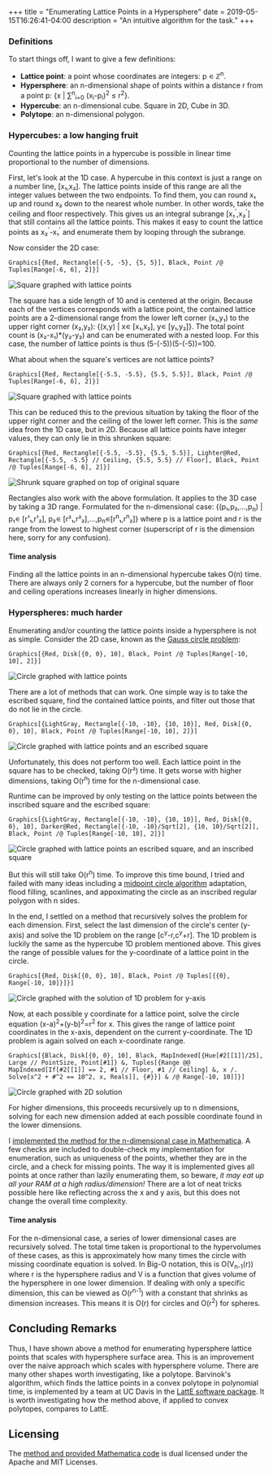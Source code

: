 +++
title = "Enumerating Lattice Points in a Hypersphere"
date = 2019-05-15T16:26:41-04:00
description = "An intuitive algorithm for the task."
+++

### Definitions

To start things off, I want to give a few definitions:

* **Lattice point**: a point whose coordinates are integers: p &#8714; &#8484;<sup>n</sup>.
* **Hypersphere**: an n-dimensional shape of points within a distance r from a point p: {x | &#8721;<sup>n</sup><sub>i=0</sub> (x<sub>i</sub>-p<sub>i</sub>)<sup>2</sup> &le; r<sup>2</sup>}.
* **Hypercube**: an n-dimensional cube. Square in 2D, Cube in 3D.
* **Polytope**: an n-dimensional polygon.

### Hypercubes: a low hanging fruit
Counting the lattice points in a hypercube is possible in linear time proportional to the number of dimensions.

First, let's look at the 1D case. A hypercube in this context is just a range on a number line, \[x&#8321;,x&#8322;\]. The lattice points inside of this range are all the integer values between the two endpoints. To find them, you can round x&#8321; up and round x&#8322; down to the nearest whole number. In other words, take the ceiling and floor respectively. This gives us an integral subrange \[x&#8321;<sup>'</sup>,x&#8322;<sup>'</sup>\] that still contains all the lattice points. This makes it easy to count the lattice points as x&#8322;<sup>'</sup>-x&#8321;<sup>'</sup> and enumerate them by looping through the subrange.

Now consider the 2D case:

`Graphics[{Red, Rectangle[{-5, -5}, {5, 5}], Black, Point /@ Tuples[Range[-6, 6], 2]}]`

![Square graphed with lattice points](squarelatticeeasy.svg)

The square has a side length of 10 and is centered at the origin. Because each of the vertices corresponds with a lattice point, the contained lattice points are a 2-dimensional range from the lower left corner (x&#8321;,y&#8321;) to the upper right corner (x&#8322;,y&#8322;): {(x,y) | x&#8714; \[x&#8321;,x&#8322;\], y&#8714; \[y&#8321;,y&#8322;\]}. The total point count is (x&#8322;-x&#8321;)*(y&#8322;-y&#8322;) and can be enumerated with a nested loop. For this case, the number of lattice points is thus (5-(-5))(5-(-5))=100.

What about when the square's vertices are not lattice points?

`Graphics[{Red, Rectangle[{-5.5, -5.5}, {5.5, 5.5}], Black, Point /@ Tuples[Range[-6, 6], 2]}]`

![Square graphed with lattice points](squarelattice.svg)

 This can be reduced this to the previous situation by taking the floor of the upper right corner and the ceiling of the lower left corner. This is the *same* idea from the 1D case, but in 2D. Because all lattice points have integer values, they can only lie in this shrunken square: 

`Graphics[{Red, Rectangle[{-5.5, -5.5}, {5.5, 5.5}], Lighter@Red, Rectangle[{-5.5, -5.5} // Ceiling, {5.5, 5.5} // Floor], Black, Point /@ Tuples[Range[-6, 6], 2]}]`

![Shrunk square graphed on top of original square](squarelatticeshrunk.svg)

Rectangles also work with the above formulation. It applies to the 3D case by taking a 3D range. Formulated for the n-dimensional case: {(p&#8321;,p&#8322;,...,p<sub>n</sub>) | p&#8321;&#8714; \[r&#185;&#8321;,r&#185;&#8322;\], p&#8322;&#8714; \[r&#178;&#8321;,r&#178;&#8322;\],...,p<sub>n</sub>&#8714;\[r<sup>n</sup>&#8321;,r<sup>n</sup>&#8322;\]} where p is a lattice point and r is the range from the lowest to highest corner (superscript of r is the dimension here, sorry for any confusion).

#### Time analysis

Finding all the lattice points in an n-dimensional hypercube takes O(n) time. There are always only 2 corners for a hypercube, but the number of floor and ceiling operations increases linearly in higher dimensions.

### Hyperspheres: much harder

Enumerating and/or counting the lattice points inside a hypersphere is not as simple. Consider the 2D case, known as the [Gauss circle problem](https://en.wikipedia.org/wiki/Gauss_circle_problem):

`Graphics[{Red, Disk[{0, 0}, 10], Black, Point /@ Tuples[Range[-10, 10], 2]}]`

![Circle graphed with lattice points](circlelattice.svg)

There are a lot of methods that can work. One simple way is to take the escribed square, find the contained lattice points, and filter out those that do not lie in the circle.

`Graphics[{LightGray, Rectangle[{-10, -10}, {10, 10}], Red, Disk[{0, 0}, 10], Black, Point /@ Tuples[Range[-10, 10], 2]}]`

![Circle graphed with lattice points and an escribed square](escribedsquare.svg)

Unfortunately, this does not perform too well. Each lattice point in the square has to be checked, taking O(r&#178;) time. It gets worse with higher dimensions, taking O(r<sup>n</sup>) time for the n-dimensional case.

Runtime can be improved by only testing on the lattice points between the inscribed square and the escribed square:

`Graphics[{LightGray, Rectangle[{-10, -10}, {10, 10}], Red, Disk[{0, 0}, 10], Darker@Red, Rectangle[{-10, -10}/Sqrt[2], {10, 10}/Sqrt[2]], Black, Point /@ Tuples[Range[-10, 10], 2]}]`

![Circle graphed with lattice points an escribed square, and an inscribed square](escribedsquareandinscribedsquare.svg)

But this will still take O(r<sup>n</sup>) time. To improve this time bound, I tried and failed with many ideas including a [midpoint circle algorithm](https://en.wikipedia.org/wiki/Midpoint_circle_algorithm) adaptation, flood filling, scanlines, and appoximating the circle as an inscribed regular polygon with n sides.

In the end, I settled on a method that recursively solves the problem for each dimension. First, select the last dimension of the circle's center (y-axis) and solve the 1D problem on the range \[c<sup>y</sup>-r,c<sup>y</sup>+r\]. The 1D problem is luckily the same as the hypercube 1D problem mentioned above. This gives the range of possible values for the y-coordinate of a lattice point in the circle.

`Graphics[{Red, Disk[{0, 0}, 10], Black, Point /@ Tuples[{{0}, Range[-10, 10]}]}]`

![Circle graphed with the solution of 1D problem for y-axis](circle1dproblem.svg)

Now, at each possible y coordinate for a lattice point, solve the circle equation (x-a)<sup>2</sup>+(y-b)<sup>2</sup>=r<sup>2</sup> for x. This gives the range of lattice point coordinates in the x-axis, dependent on the current y-coordinate. The 1D problem is again solved on each x-coordinate range.

`Graphics[{Black, Disk[{0, 0}, 10], Black, MapIndexed[{Hue[#2[[1]]/25], Large // PointSize, Point[#1]} &, Tuples[{Range @@ MapIndexed[If[#2[[1]] == 2, #1 // Floor, #1 // Ceiling] &, x /. Solve[x^2 + #^2 == 10^2, x, Reals]], {#}}] & /@ Range[-10, 10]]}]`

![Circle graphed with 2D solution](circle2dproblem.svg)

For higher dimensions, this proceeds recursively up to n dimensions, solving for each new dimension added at each possible coordinate found in the lower dimensions.

I [implemented the method for the n-dimensional case in Mathematica](https://github.com/sameer/hypersphere-lattice-points). A few checks are included to double-check my implementation for enumeration, such as uniqueness of the points, whether they are in the circle, and a check for missing points. The way it is implemented gives all points at once rather than lazily enumerating them, so beware, *it may eat up all your RAM at a high radius/dimension!* There are a lot of neat tricks possible here like reflecting across the x and y axis, but this does not change the overall time complexity.


#### Time analysis

For the n-dimensional case, a series of lower dimensional cases are recursively solved. The total time taken is proportional to the hypervolumes of these cases, as this is approximately how many times the circle with missing coordinate equation is solved. In Big-O notation, this is O(V<sub>n-1</sub>(r)) where r is the hypersphere radius and V is a function that gives volume of the hypersphere in one lower dimension. If dealing with only a specific dimension, this can be viewed as O(r<sup>n-1</sup>) with a constant that shrinks as dimension increases. This means it is O(r) for circles and O(r<sup>2</sup>) for spheres.

## Concluding Remarks

Thus, I have shown above a method for enumerating hypersphere lattice points that scales with hypersphere surface area. This is an improvement over the naive approach which scales with hypersphere volume. There are many other shapes worth investigating, like a polytope. Barvinok's algorithm, which finds the lattice points in a convex polytope in polynomial time, is implemented by a team at UC Davis in the [LattE software package](https://www.math.ucdavis.edu/~latte/). It is worth investigating how the method above, if applied to convex polytopes, compares to LattE.

## Licensing

The [method and provided Mathematica code](https://github.com/sameer/hypersphere-lattice-points) is dual licensed under the Apache and MIT Licenses.


